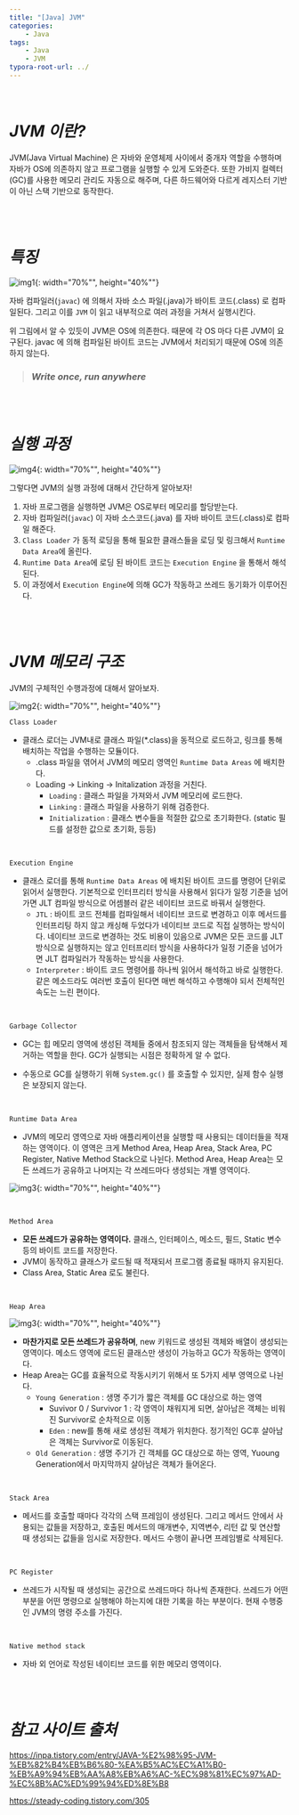 ```yaml
---
title: "[Java] JVM"
categories: 
    - Java
tags:
    - Java
    - JVM
typora-root-url: ../
---
```


<br>



# *JVM 이란?*

JVM(Java Virtual Machine) 은 자바와 운영체제 사이에서 중개자 역할을 수행하며 자바가 OS에 의존하지 않고 프로그램을 실행할 수 있게 도와준다. 또한 가비지 컬렉터(GC)를 사용한 메모리 관리도 자동으로 해주며, 다른 하드웨어와 다르게 레지스터 기반이 아닌 스택 기반으로 동작한다.

<br>

<br>



# *특징*

![img1](/assets/images/21_1.png){: width="70%"", height="40%""}



자바 컴파일러(`javac`) 에 의해서 자바 소스 파일(.java)가 바이트 코드(.class) 로 컴파일된다. 그리고 이를 `JVM` 이 읽고 내부적으로 여러 과정을 거쳐서 실행시킨다.

위 그림에서 알 수 있듯이 JVM은 OS에 의존한다. 때문에 각 OS 마다 다른 JVM이 요구된다. javac 에 의해 컴파일된 바이트 코드는 JVM에서 처리되기 때문에 OS에 의존하지 않는다.

> ### *Write once, run anywhere*

<br>

<br>



# *실행 과정*

![img4](/assets/images/21_4.png){: width="70%"", height="40%""}



그렇다면 JVM의 실행 과정에 대해서 간단하게 알아보자!

1. 자바 프로그램을 실행하면 JVM은 OS로부터 메모리를 할당받는다.
2. 자바 컴파일러(`javac`) 이 자바 소스코드(.java) 를 자바 바이트 코드(.class)로 컴파일 해준다.
3. `Class Loader` 가 동적 로딩을 통해 필요한 클래스들을 로딩 및 링크해서 `Runtime Data Area`에 올린다.
4. `Runtime Data Area`에 로딩 된 바이트 코드는 `Execution Engine` 을 통해서 해석된다.
5. 이 과정에서 `Execution Engine`에 의해 GC가 작동하고 쓰레드 동기화가 이루어진다.

<br>

<br>



# *JVM 메모리 구조*

JVM의 구체적인 수행과정에 대해서 알아보자. 



![img2](/assets/images/21_2.png){: width="70%"", height="40%""}



`Class Loader`

* 클래스 로더는 JVM내로 클래스 파일(*.class)을 동적으로 로드하고, 링크를 통해 배치하는 작업을 수행하는 모듈이다.
  * .class 파일을 엮어서 JVM의 메모리 영역인 `Runtime Data Areas` 에 배치한다.
  * Loading -> Linking -> Initalization 과정을 거친다.
    * `Loading` : 클래스 파일을 가져와서 JVM 메모리에 로드한다.
    * `Linking` : 클래스 파일을 사용하기 위해 검증한다.
    * `Initialization` : 클래스 변수들을 적절한 값으로 초기화한다. (static 필드를 설정한 값으로 초기화, 등등)

<br>



`Execution Engine`

* 클래스 로더를 통해 `Runtime Data Areas` 에 배치된 바이트 코드를 명령어 단위로 읽어서 실행한다. 기본적으로 인터프리터 방식을 사용해서 읽다가 일정 기준을 넘어가면 JLT 컴파일 방식으로 어셈블러 같은 네이티브 코드로 바꿔서 실행한다.
  * `JTL` : 바이트 코드 전체를 컴파일해서 네이티브 코드로 변경하고 이후 메서드를 인터프리팅 하지 않고 캐싱해 두었다가 네이티브 코드로 직접 실행하는 방식이다. 네이티브 코드로 변경하는 것도 비용이 있음으로 JVM은 모든 코드를  JLT 방식으로 실행하지는 않고 인터프리터 방식을 사용하다가  일정 기준을 넘어가면 JLT 컴파일러가 작동하는 방식을 사용한다.
  * `Interpreter` : 바이트 코드 명령어를 하나씩 읽어서 해석하고 바로 실행한다. 같은 메소드라도 여러번 호출이 된다면 매번 해석하고 수행해야 되서 전체적인 속도는 느린 편이다.

<br>



`Garbage Collector`

* GC는 힙 메모리 영역에 생성된 객체들 중에서 참조되지 않는 객체들을 탐색해서 제거하는 역할을 한다. GC가 실행되는 시점은 정확하게 알 수 없다.

* 수동으로 GC를 실행하기 위해 `System.gc()` 를 호출할 수 있지만, 실제 함수 실행은 보장되지 않는다.

<br>



`Runtime Data Area`

* JVM의 메모리 영역으로 자바 애플리케이션을 실행할 때 사용되는 데이터들을 적재하는 영역이다. 이 영역은 크게 Method Area, Heap Area, Stack Area, PC Register, Native Method Stack으로 나뉜다. Method Area, Heap Area는 모든 쓰레드가 공유하고 나머지는 각 쓰레드마다 생성되는 개별 영역이다.



![img3](/assets/images/21_3.png){: width="70%"", height="40%""}

<br>



`Method Area`

* **모든 쓰레드가 공유하는 영역이다.** 클래스, 인터페이스, 메소드, 필드, Static 변수 등의 바이트 코드를 저장한다.
* JVM이 동작하고 클래스가 로드될 때 적재되서 프로그램 종료될 때까지 유지된다.
* Class Area, Static Area 로도 불린다.

<br>



`Heap Area`

![img3](/assets/images/21_5.png){: width="70%"", height="40%""}

* **마찬가지로 모든 쓰레드가 공유하며**, new 키워드로 생성된 객체와 배열이 생성되는 영역이다. 메소드 영역에 로드된 클래스만 생성이 가능하고 GC가 작동하는 영역이다.
* Heap Area는  GC를 효율적으로 작동시키기 위해서 또 5가지 세부 영역으로 나뉜다.
  * `Young Generation` : 생명 주기가 짧은 객체를 GC 대상으로 하는 영역
    * Suvivor 0 / Survivor 1 : 각 영역이 채워지게 되면, 살아남은 객체는 비워진 Survivor로 순차적으로 이동
    * `Eden` : new를 통해 새로 생성된 객체가 위치한다. 정기적인 GC후 살아남은 객체는 Survivor로 이동된다.
  * `Old Generation` : 생명 주기가 긴 객체를 GC 대상으로 하는 영역, Yuoung Generation에서 마지막까지 살아남은 객체가 들어온다.

<br>



`Stack Area`

* 메서드를 호출할 때마다 각각의 스택 프레임이 생성된다. 그리고 메서드 안에서 사용되는 값들을 저장하고, 호출된 메서드의 매개변수, 지역변수, 리턴 값 및 연산할 때 생성되는 값들을 임시로 저장한다. 메서드 수행이 끝나면 프레임별로 삭제된다.

<br>



`PC Register`

* 쓰레드가 시작될 때 생성되는 공간으로 쓰레드마다 하나씩 존재한다. 쓰레드가 어떤 부분을 어떤 명령으로 실행해야 하는지에 대한 기록을 하는 부분이다. 현재 수행중인 JVM의 명령 주소를 가진다.

<br>



`Native method stack`

* 자바 외 언어로 작성된 네이티브 코드를 위한 메모리 영역이다.

<br>

<br>



# *참고 사이트 출처*

https://inpa.tistory.com/entry/JAVA-%E2%98%95-JVM-%EB%82%B4%EB%B6%80-%EA%B5%AC%EC%A1%B0-%EB%A9%94%EB%AA%A8%EB%A6%AC-%EC%98%81%EC%97%AD-%EC%8B%AC%ED%99%94%ED%8E%B8

https://steady-coding.tistory.com/305











